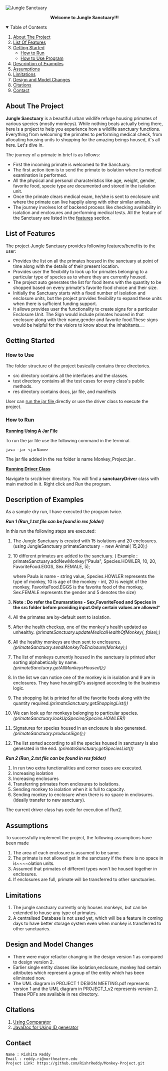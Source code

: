 ![Jungle Sanctuary](https://www.goeco.org/_media/media/1299/13972.jpg)

  <p align="center">
    <strong>Welcome to Jungle Sanctuary!!!</strong>
</p>
<!-- TABLE OF CONTENTS -->
<details open="open">
  <summary>Table of Contents</summary>
  <ol>
    <li>
      <a href="#about-the-project">About The Project</a>
    </li>
    <li>
      <a href="#list-of-features">List Of Features</a>
    </li>
    <li>
      <a href="#getting-started">Getting Started</a>
      <ul>
        <li><a href="#how-to-run">How to Run</a></li>
        <li><a href="#installation">How to Use Program</a></li>
      </ul>
    </li>
    <li><a href="#Description">Description of Examples</a></li>
    <li><a href="#assumptions">Assumptions</a></li>
    <li><a href="#limitations">Limitations</a></li>
     <li><a href="#design-and-model-changes">Design and Model Changes</a></li>
    <li><a href="#citations">Citations</a></li>
    <li><a href="#contact">Contact</a></li>
  </ol>
</details>

<!-- ABOUT THE PROJECT -->
## About The Project

**Jungle Sanctuary** is a beautiful urban wildlife refuge housing primates of various species (mostly monkeys). While nothing beats actually being there, here is a project to help you experience how a wildlife sanctuary functions.
Everything from welcoming the primates to performing medical check, from allocating housing units to shopping for the amazing beings housed, it's all here. Let's dive in.

The journey of a primate in brief is as follows:
* First the incoming primate is welcomed to the Sanctuary.
* The first action item is to send the primate to isolation where its medical examination is performed.
* All the physical and personal characteristics like age, weight, gender, favorite food, specie type are documented and stored in the isolation unit.
* Once the primate clears medical exam, he/she is sent to enclosure unit where the primate can live happily along with other similar animals.
* The journey involves lot of backend process like checking availability in isolation and enclosures and performing medical tests. All the feature of the Sanctuary are listed in the [features](#list-of-features) section.

<!-- List of Features -->
## List of Features
The project Jungle Sanctuary provides following features/benefits to the user:
* Provides the list on all the primates housed in the sanctuary at point of time along with the details of their present location.
* Provides user the flexibility to look up for primates belonging to a particular type of species as to where they are currently housed.
* The project auto generates the list for food items with the quantity to be shopped based on every primate's favorite food choice and their size.
* Initially the Sanctuary starts with a fixed number of isolation and enclosure units, but the project provides flexibility to expand these units when there is sufficient funding support.
* It allows provides user the functionality to create signs for a particular Enclosure Unit. 
  The Sign would include primates housed in that enclosure along with their name,gender and favorite food.These signs would be helpful for the visiors to know about the inhabitants.__

<!-- Getting Started -->
## Getting Started

### How to Use

The folder structure of the project basically contains three directories.

* src directory contains all the interfaces and the classes.
* test directory contains all the test cases for every class's public methods.
* res directory contains docs, jar file, and manifests

User can <a href="#run-the-jar"> run the jar file </a> directly or use the driver class to execute the project.

<!-- run-the-jar -->
### How to Run

<strong><u> Running Using A Jar File </u></strong>

To run the jar file use the following command in the terminal.
```
java -jar <jarName> 
```
The jar file added in the res folder is name Monkey_Project.jar .

<strong> <u> Running Driver Class </u> </strong>

Navigate to src/driver directory.
You will find a **sanctuaryDriver** class with main method in it. Right click and Run the program.

<!-- Description of Examples-->
## Description of Examples
As a sample dry run, I have executed the program twice. 

<b><i> Run 1 (Run_1.txt file can be found in res folder) </i></b>

In this run the following steps are executed:
1. The Jungle Sanctuary is created with 15 isolations and 20 enclosures. (using JungleSanctuary primateSanctuary = new Animal( 15,20);)
2. 10 different primates are added to the sanctuary. ( Example : primateSanctuary.addNewMonkey("Paula", Species.HOWLER, 10, 20,
   FavoriteFood.EGGS, Sex.FEMALE, 5);
   
    
    where Paula is name - string value, Species.HOWLER represents the type of monkey, 10 is age of the monkey - int, 20 is weight of the monkey,
    FavoriteFood.EGGS is the favorite food of the monkey, Sex.FEMALE represents the gender and 5 denotes the size)
  
3. **Note : Do refer the Enumarations - Sex,FavoriteFood and Species in the src folder before providing input.Only certain values are allowed***
4. All the primates are by-default sent to isolation.
5. After the health checkup, one of the monkey's health updated as unhealthy. <i>(primateSanctuary.updateMedicalHealthOfMonkey(<Monkey>, false);)</i>
6. All the healthy monkeys are then sent to enclosures.<i>(primateSanctuary.sendMonkeyToEnclosure(Monkey);)</i>
7. The list of monkeys currently housed in the sanctuary is printed after sorting alphabetically by name. <i>(primateSanctuary.getAllMonkeysHoused();)</i>
8. In the list we can notice one of the monkey is in isolation and 9 are in enclosures. They have housingID's assigned according to the business logic.
9. The shopping list is printed for all the favorite foods along with the quantity required.<i>(primateSanctuary.getShoppingList())</i>
10. We can look up for monkeys belonging to particular species. <i>(primateSanctuary.lookUpSpecies(Species.HOWLER)) </i>
11. Signatures for species housed in an enclosure is also generated.<i> (primateSanctuary.produceSign(<enclosureID>);) </i>
12. The list sorted according to all the species housed in sanctuary is also generated in the end. <i>(primateSanctuary.getSpeciesList())</i>

<b><i> Run 2 (Run_2.txt file can be found in res folder) </i></b>

1. In run two extra functionalities and corner cases are executed. 
2. Increasing isolation 
3. Increasing enclosures 
4. Transferring primates from enclosures to isolations.
5. Sending monkey to isolation when it is full to capacity.
6. Sending monkey to enclosure when there is no space in enclosures.(ideally transfer to new sanctuary).

The current driver class has code for execution of Run2.

<!-- Assumptions -->
## Assumptions
To successfully implement the project, the following assumptions have been made 
1. The area of each enclosure is assumed to be same.
2. The primate is not allowed get in the sanctuary if the there is no space in is~~~~olation units.
3. Assumed that primates of different types won't be housed together in enclosures.
4. If enclosures are full, primate will be transferred to other sanctuaries. 

<!-- Limitations -->
## Limitations
1. The jungle sanctuary currently only houses monkeys, but can be extended to house any type of primates.
2. A centralised Database is not used yet, which will be a feature in coming days to have better storage system even when monkey is transferred 
to other sanctuaries.

<!-- Design and Model Changes -->
## Design and Model Changes
* There were major refactor changing in the design version 1 as compared to design version 2.
* Earlier single entity classes like isolation,enclosure, monkey had certain attributes which represent a group of the entity which has been eliminated now.
* The UML diagram in PROJECT 1 DESIGN MEETING.pdf represents version 1 and the UML diagram in PROJECT_1_v2 represents version 2. These PDFs are available in res directory.

<!-- Citations -->
## Citations
1. [Using Comparator](https://www.tutorialspoint.com/java/java_using_comparator.htm)
2. [JavaDoc for Using ID generator](https://docs.oracle.com/javase/8/docs/api/java/util/concurrent/atomic/AtomicInteger.html)

<!-- Contact -->
## Contact
```
Name : Rishita Reddy
Email : reddy.ri@northeatern.edu
Project Link: https://github.com/RishrReddy/Monkey-Project.git
```